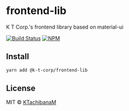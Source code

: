 # frontend-lib
K T Corp.'s frontend library based on material-ui

[![Build Status](https://travis-ci.org/k-t-corp/frontend-lib.svg?branch=master)](https://travis-ci.org/k-t-corp/frontend-lib.svg?branch=master)
[![NPM](https://img.shields.io/npm/v/@k-t-corp/frontend-lib.svg)](https://www.npmjs.com/package/@k-t-corp/frontend-lib)

## Install
```bash
yarn add @k-t-corp/frontend-lib
```

## License
MIT © [KTachibanaM](https://github.com/KTachibanaM)
